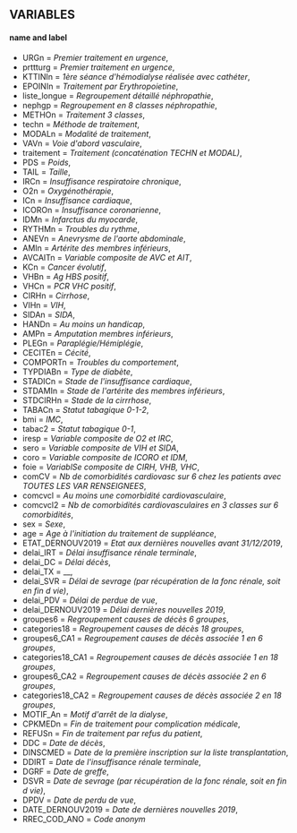 
## VARIABLES 
#### name and label

* URGn = _Premier traitement en urgence_, 
* prttturg = _Premier traitement en urgence_, 
* KTTINIn = _1ère séance d'hémodialyse réalisée avec cathéter_,
* EPOINIn = _Traitement par Erythropoietine_,
* liste_longue = _Regroupement détaillé néphropathie_,
* nephgp = _Regroupement en 8 classes néphropathie_,
* METHOn = _Traitement 3 classes_,
* techn = _Méthode de traitement_,
* MODALn = _Modalité de traitement_,
* VAVn = _Voie d'abord vasculaire_,
* traitement = _Traitement (concaténation TECHN et MODAL)_,
* PDS = _Poids_,
* TAIL = _Taille_,
* IRCn = _Insuffisance respiratoire chronique_,          
* O2n = _Oxygénothérapie_,   
* ICn = _Insuffisance cardiaque_,
* ICOROn = _Insuffisance coronarienne_,
* IDMn = _Infarctus du myocarde_,
* RYTHMn = _Troubles du rythme_,
* ANEVn = _Anevrysme de l'aorte abdominale_,
* AMIn = _Artérite des membres inférieurs_,
* AVCAITn = _Variable composite de AVC et AIT_,
* KCn = _Cancer évolutif_,
* VHBn = _Ag HBS positif_,
* VHCn = _PCR VHC positif_, 
* CIRHn = _Cirrhose_,
* VIHn = _VIH_,
* SIDAn = _SIDA_,
* HANDn = _Au moins un handicap_,
* AMPn = _Amputation membres inférieurs_,
* PLEGn = _Paraplégie/Hémiplégie_,
* CECITEn = _Cécité_,
* COMPORTn = _Troubles du comportement_,
* TYPDIABn = _Type de diabète_,
* STADICn = _Stade de l'insuffisance cardiaque_,
* STDAMIn = _Stade de l'artérite des membres inférieurs_,
* STDCIRHn = _Stade de la cirrrhose_,
* TABACn = _Statut tabagique 0-1-2_,
* bmi = _IMC_,
* tabac2 = _Statut tabagique 0-1_,   
* iresp = _Variable composite de O2 et IRC_,   
* sero = _Variable composite de VIH et SIDA_,
* coro = _Variable composite de ICORO et IDM_,
* foie = _VariablSe composite de CIRH, VHB, VHC_,
* comCV = _Nb de comorbidités  cardiovasc sur 6 chez les patients avec TOUTES LES VAR RENSEIGNEES_,
* comcvcl = _Au moins une comorbidité cardiovasculaire_,
* comcvcl2 = _Nb de comorbidités cardiovasculaires en 3 classes sur 6 comorbidités_,
* sex = _Sexe_,
* age = _Age à l'initiation du traitement de suppléance_,    
* ETAT_DERNOUV2019 = _Etat aux dernières nouvelles avant 31/12/2019_,
* delai_IRT = _Délai insuffisance rénale terminale_,
* delai_DC = _Délai décès_,
* delai_TX = __,
* delai_SVR = _Délai de sevrage (par récupération de la fonc rénale, soit en fin d vie)_,     
* delai_PDV = _Délai de perdue de vue_,       
* delai_DERNOUV2019 = _Délai dernières nouvelles 2019_,
* groupes6 = _Regroupement causes de décès 6 groupes_, 
* categories18 = _Regroupement causes de décès 18 groupes_,
* groupes6_CA1 = _Regroupement causes de décès associée 1 en 6 groupes_,
* categories18_CA1 = _Regroupement causes de décès associée 1 en 18 groupes_,
* groupes6_CA2 = _Regroupement causes de décès associée 2 en 6 groupes_,
* categories18_CA2 = _Regroupement causes de décès associée 2 en 18 groupes_,
* MOTIF_An = _Motif d'arrêt de la dialyse_,
* CPKMEDn = _Fin de traitement pour complication médicale_,
* REFUSn = _Fin de traitement par refus du patient_,
* DDC = _Date de décès_,
* DINSCMED = _Date de la première inscription sur la liste transplantation_,
* DDIRT = _Date de l'insuffisance rénale terminale_,
* DGRF = _Date de greffe_,          
* DSVR = _Date de sevrage (par récupération de la fonc rénale, soit en fin d vie)_,
* DPDV = _Date de perdu de vue_,
* DATE_DERNOUV2019 = _Date de dernières nouvelles 2019_,
* RREC_COD_ANO = _Code anonym_
